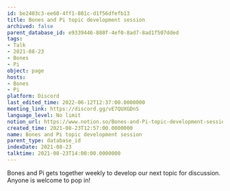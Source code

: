 ```yaml
---
id: be2403c3-ee60-4ff1-801c-d1f56dfefb13
title: Bones and Pi topic development session
archived: false
parent_database_id: e9339446-880f-4ef0-8ad7-8ad1f507dded
tags:
- Talk
- 2021-08-23
- Bones
- Pi
object: page
hosts:
- Bones
- Pi
platform: Discord
last_edited_time: 2022-06-12T12:37:00.0000000
meeting_link: https://discord.gg/vE7QUXGDnS
language_level: No limit
notion_url: https://www.notion.so/Bones-and-Pi-topic-development-session-be2403c3ee604ff1801cd1f56dfefb13
created_time: 2021-08-23T12:57:00.0000000
name: Bones and Pi topic development session
parent_type: database_id
indexDate: 2021-08-23
talktime: 2021-08-23T14:00:00.0000000
---
```


Bones and Pi gets together weekly to develop our next topic for discussion.
Anyone is welcome to pop in!










